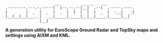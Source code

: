                           __          __ __    __            
    .--------.---.-.-----|  |--.--.--|__|  .--|  .-----.----.
    |        |  _  |  _  |  _  |  |  |  |  |  _  |  -__|   _|
    |__|__|__|___._|   __|_____|_____|__|__|_____|_____|__|  
                   |__|                                      
                                                             
**A generation utility for EuroScope Ground Radar and TopSky maps and settings using AIXM and KML.**

